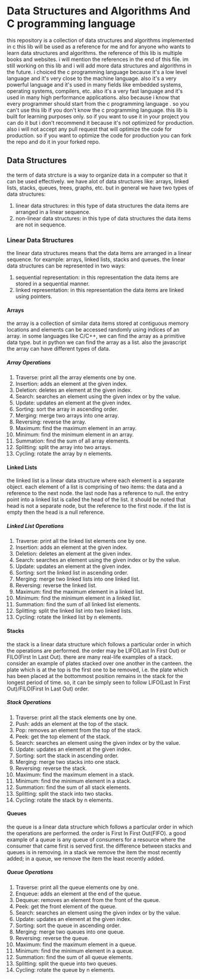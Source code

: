 # Data Structures and Algorithms And C programming language
this repository is a collection of data structures and algorithms implemented in c this lib will be used as a reference for me and for anyone who wants to learn data structures and algorithms. the reference of this lib is multiple books and websites. i will mention the references in the end of this file.
im still working on this lib and i will add more data structures and algorithms in the future. i choiced the c programming language because it's a low level language and it's very close to the machine language. also it's a very powerful language and it's used in many fields like embedded systems, operating systems, compilers, etc. also it's a very fast language and it's used in many high performance applications. also because i know that every programmer should start from the c programming language . so you can't use this lib if you don't know the c programming language. this lib is built for learning purposes only. so if you want to use it in your project you can do it but i don't recommend it because it's not optimized for production. also i will not accept any pull request that will optimize the code for production. so if you want to optimize the code for production you can fork the repo and do it in your forked repo.

## Data Structures
the term of data strcture is a way to organize data in a computer so that it can be used effectively.
we have alot of data structures like: arrays, linked lists, stacks, queues, trees, graphs, etc.
but in general we have two types of data structures: 
1. linear data structures: in this type of data structures the data items are arranged in a linear sequence.
2. non-linear data structures: in this type of data structures the data items are not in sequence.

### Linear Data Structures

the linear data structures means that the data items are arranged in a linear sequence. for example: arrays, linked lists, stacks and queues.
the linear data structures can be represented in two ways:
1. sequential representation: in this representation the data items are stored in a sequential manner.
2. linked representation: in this representation the data items are linked using pointers.

#### Arrays
the array is a collection of similar data items stored at contiguous memory locations and elements can be accessed randomly using indices of an array.
in some languages like C/C++, we can find the array as a primitive data type. but in python we can find the array as a list. also the javascript the array can have different types of data.

##### Array Operations
1. Traverse: print all the array elements one by one.
2. Insertion: adds an element at the given index.
3. Deletion: deletes an element at the given index.
4. Search: searches an element using the given index or by the value.
5. Update: updates an element at the given index.
6. Sorting: sort the array in ascending order.
7. Merging: merge two arrays into one array.
8. Reversing: reverse the array.
9. Maximum: find the maximum element in an array.
10. Minimum: find the minimum element in an array.
11. Summation: find the sum of all array elements.
12. Splitting: split the array into two arrays.
13. Cycling: rotate the array by n elements.


#### Linked Lists

the linked list is a linear data structure where each element is a separate object. each element of a list is comprising of two items: the data and a reference to the next node. the last node has a reference to null. the entry point into a linked list is called the head of the list. it should be noted that head is not a separate node, but the reference to the first node. if the list is empty then the head is a null reference.

##### Linked List Operations
1. Traverse: print all the linked list elements one by one.
2. Insertion: adds an element at the given index.
3. Deletion: deletes an element at the given index.
4. Search: searches an element using the given index or by the value.
5. Update: updates an element at the given index.
6. Sorting: sort the linked list in ascending order.
7. Merging: merge two linked lists into one linked list.
8. Reversing: reverse the linked list.
9. Maximum: find the maximum element in a linked list.
10. Minimum: find the minimum element in a linked list.
11. Summation: find the sum of all linked list elements.
12. Splitting: split the linked list into two linked lists.
13. Cycling: rotate the linked list by n elements.

#### Stacks

the stack is a linear data structure which follows a particular order in which the operations are performed. the order may be LIFO(Last In First Out) or FILO(First In Last Out). there are many real-life examples of a stack. consider an example of plates stacked over one another in the canteen. the plate which is at the top is the first one to be removed, i.e. the plate which has been placed at the bottommost position remains in the stack for the longest period of time. so, it can be simply seen to follow LIFO(Last In First Out)/FILO(First In Last Out) order.

##### Stack Operations
1. Traverse: print all the stack elements one by one.
2. Push: adds an element at the top of the stack.
3. Pop: removes an element from the top of the stack.
4. Peek: get the top element of the stack.
5. Search: searches an element using the given index or by the value.
6. Update: updates an element at the given index.
7. Sorting: sort the stack in ascending order.
8. Merging: merge two stacks into one stack.
9. Reversing: reverse the stack.
10. Maximum: find the maximum element in a stack.
11. Minimum: find the minimum element in a stack.
12. Summation: find the sum of all stack elements.
13. Splitting: split the stack into two stacks.
14. Cycling: rotate the stack by n elements.

#### Queues

the queue is a linear data structure which follows a particular order in which the operations are performed. the order is First In First Out(FIFO). a good example of a queue is any queue of consumers for a resource where the consumer that came first is served first. the difference between stacks and queues is in removing. in a stack we remove the item the most recently added; in a queue, we remove the item the least recently added.

##### Queue Operations
1. Traverse: print all the queue elements one by one.
2. Enqueue: adds an element at the end of the queue.
3. Dequeue: removes an element from the front of the queue.
4. Peek: get the front element of the queue.
5. Search: searches an element using the given index or by the value.
6. Update: updates an element at the given index.
7. Sorting: sort the queue in ascending order.
8. Merging: merge two queues into one queue.
9. Reversing: reverse the queue.
10. Maximum: find the maximum element in a queue.
11. Minimum: find the minimum element in a queue.
12. Summation: find the sum of all queue elements.
13. Splitting: split the queue into two queues.
14. Cycling: rotate the queue by n elements.
